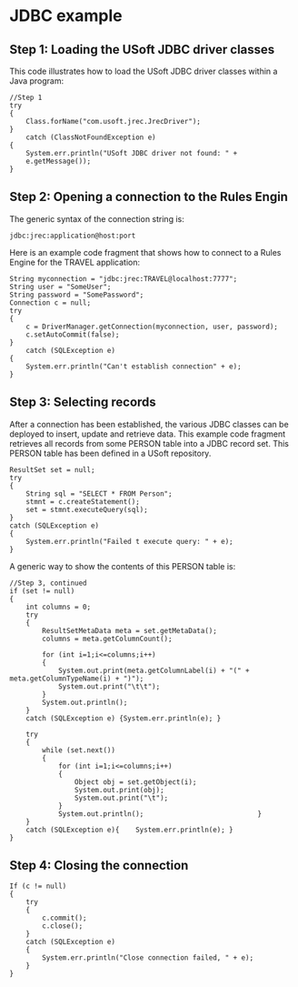 # JDBC example

## Step 1: Loading the USoft JDBC driver classes

This code illustrates how to load the USoft JDBC driver classes within a Java program:

```
//Step 1
try
{
    Class.forName("com.usoft.jrec.JrecDriver");
}
    catch (ClassNotFoundException e)
{
    System.err.println("USoft JDBC driver not found: " +
    e.getMessage());
}

```

## Step 2: Opening a connection to the Rules Engin

The generic syntax of the connection string is:

```
jdbc:jrec:application@host:port

```

Here is an example code fragment that shows how to connect to a Rules Engine for the TRAVEL application:

```
String myconnection = "jdbc:jrec:TRAVEL@localhost:7777";
String user = "SomeUser";
String password = "SomePassword";
Connection c = null;
try
{
    c = DriverManager.getConnection(myconnection, user, password);
    c.setAutoCommit(false);
}
    catch (SQLException e)
{
    System.err.println("Can't establish connection" + e);
}

```

## Step 3: Selecting records

After a connection has been established, the various JDBC classes can be deployed to insert, update and retrieve data. This example code fragment retrieves all records from some PERSON table into a JDBC record set. This PERSON table has been defined in a USoft repository.

```
ResultSet set = null;
try
{
    String sql = "SELECT * FROM Person";
    stmnt = c.createStatement();
    set = stmnt.executeQuery(sql);
}
catch (SQLException e)
{
    System.err.println("Failed t execute query: " + e);
}

```

A generic way to show the contents of this PERSON table is:

```
//Step 3, continued
if (set != null)
{
    int columns = 0;
    try
    {
        ResultSetMetaData meta = set.getMetaData();
        columns = meta.getColumnCount();
                
        for (int i=1;i<=columns;i++)
        {
            System.out.print(meta.getColumnLabel(i) + "(" + meta.getColumnTypeName(i) + ")");
            System.out.print("\t\t");
        }
        System.out.println();
    }
    catch (SQLException e) {System.err.println(e); }
        
    try
    {
        while (set.next())
        {
            for (int i=1;i<=columns;i++)
            {
                Object obj = set.getObject(i);
                System.out.print(obj);
                System.out.print("\t");
            }
            System.out.println();                            }
    }
    catch (SQLException e){    System.err.println(e); }
}

```

## Step 4: Closing the connection

```
If (c != null)
{
    try
    {
        c.commit();
        c.close();
    }
    catch (SQLException e)
    {
        System.err.println("Close connection failed, " + e);
    }
}

```